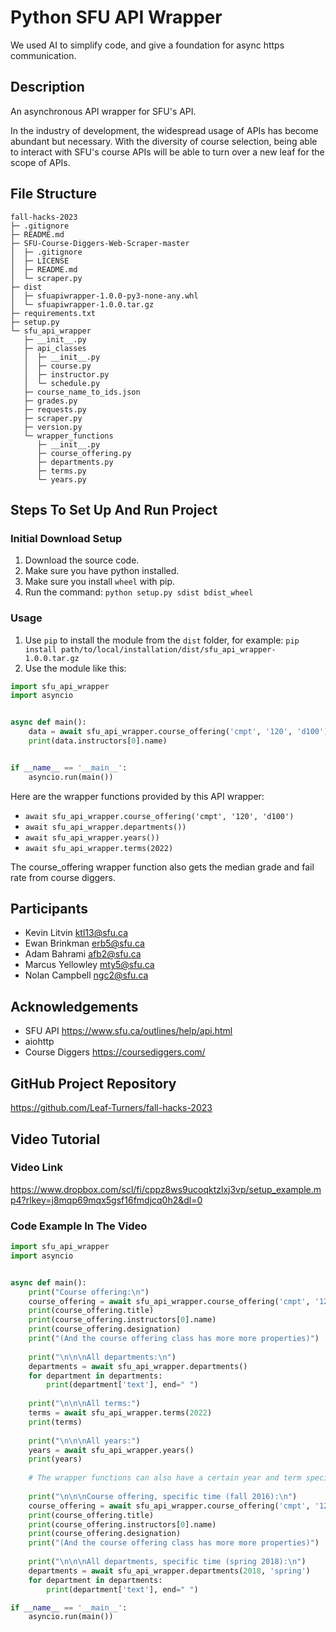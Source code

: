 # Python SFU API Wrapper

We used AI to simplify code, and give a foundation for async https communication.

## Description

An asynchronous API wrapper for SFU's API.

In the industry of development, the widespread usage of APIs has become abundant but necessary. With the diversity of
course selection, being able to interact with SFU's course APIs will be able to turn over a new leaf for the scope of
APIs.

## File Structure
```
fall-hacks-2023
├─ .gitignore
├─ README.md
├─ SFU-Course-Diggers-Web-Scraper-master
│  ├─ .gitignore
│  ├─ LICENSE
│  ├─ README.md
│  └─ scraper.py
├─ dist
│  ├─ sfuapiwrapper-1.0.0-py3-none-any.whl
│  └─ sfuapiwrapper-1.0.0.tar.gz
├─ requirements.txt
├─ setup.py
└─ sfu_api_wrapper
   ├─ __init__.py
   ├─ api_classes
   │  ├─ __init__.py
   │  ├─ course.py
   │  ├─ instructor.py
   │  └─ schedule.py
   ├─ course_name_to_ids.json
   ├─ grades.py
   ├─ requests.py
   ├─ scraper.py
   ├─ version.py
   └─ wrapper_functions
      ├─ __init__.py
      ├─ course_offering.py
      ├─ departments.py
      ├─ terms.py
      └─ years.py

```

## Steps To Set Up And Run Project

### Initial Download Setup

1. Download the source code.
2. Make sure you have python installed.
3. Make sure you install `wheel` with pip.
4. Run the command: `python setup.py sdist bdist_wheel`

### Usage

1. Use `pip` to install the module from the `dist` folder, for example: `pip install path/to/local/installation/dist/sfu_api_wrapper-1.0.0.tar.gz`
2. Use the module like this:

```python
import sfu_api_wrapper
import asyncio


async def main():
    data = await sfu_api_wrapper.course_offering('cmpt', '120', 'd100')
    print(data.instructors[0].name)


if __name__ == '__main__':
    asyncio.run(main())
```

Here are the wrapper functions provided by this API wrapper:
- `await sfu_api_wrapper.course_offering('cmpt', '120', 'd100')`
- `await sfu_api_wrapper.departments())`
- `await sfu_api_wrapper.years())`
- `await sfu_api_wrapper.terms(2022)`

The course_offering wrapper function also gets the median grade and fail rate from course diggers.

## Participants
- Kevin Litvin ktl13@sfu.ca   
- Ewan Brinkman erb5@sfu.ca  
- Adam Bahrami afb2@sfu.ca  
- Marcus Yellowley mty5@sfu.ca  
- Nolan Campbell ngc2@sfu.ca

## Acknowledgements
- SFU API https://www.sfu.ca/outlines/help/api.html
- aiohttp
- Course Diggers https://coursediggers.com/

## GitHub Project Repository
https://github.com/Leaf-Turners/fall-hacks-2023

## Video Tutorial

### Video Link

https://www.dropbox.com/scl/fi/cppz8ws9ucoqktzlxj3vp/setup_example.mp4?rlkey=j8mqp69mqx5gsf16fmdjcq0h2&dl=0

### Code Example In The Video

```python
import sfu_api_wrapper
import asyncio


async def main():
    print("Course offering:\n")
    course_offering = await sfu_api_wrapper.course_offering('cmpt', '120', 'd100')
    print(course_offering.title)
    print(course_offering.instructors[0].name)
    print(course_offering.designation)
    print("(And the course offering class has more more properties)")
    
    print("\n\n\nAll departments:\n")
    departments = await sfu_api_wrapper.departments()
    for department in departments:
        print(department['text'], end=" ")
    
    print("\n\n\nAll terms:")
    terms = await sfu_api_wrapper.terms(2022)
    print(terms)
    
    print("\n\n\nAll years:")
    years = await sfu_api_wrapper.years()
    print(years)
    
    # The wrapper functions can also have a certain year and term specified.
    
    print("\n\n\nCourse offering, specific time (fall 2016):\n")
    course_offering = await sfu_api_wrapper.course_offering('cmpt', '120', 'd100', 2016, 'fall')
    print(course_offering.title)
    print(course_offering.instructors[0].name)
    print(course_offering.designation)
    print("(And the course offering class has more more properties)")
    
    print("\n\n\nAll departments, specific time (spring 2018):\n")
    departments = await sfu_api_wrapper.departments(2018, 'spring')
    for department in departments:
        print(department['text'], end=" ")

if __name__ == '__main__':
    asyncio.run(main())
```
